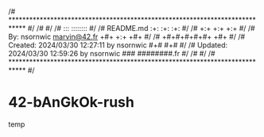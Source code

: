 /# **************************************************************************** #/
/#                                                                              #/
/#                                                         :::      ::::::::    #/
/#    README.md                                          :+:      :+:    :+:    #/
/#                                                     +:+ +:+         +:+      #/
/#    By: nsornwic <marvin@42.fr>                    +#+  +:+       +#+         #/
/#                                                 +#+#+#+#+#+   +#+            #/
/#    Created: 2024/03/30 12:27:11 by nsornwic          #+#    #+#              #/
/#    Updated: 2024/03/30 12:59:26 by nsornwic         ###   ########.fr        #/
/#                                                                              #/
/# **************************************************************************** #/

# 42-bAnGkOk-rush

temp
